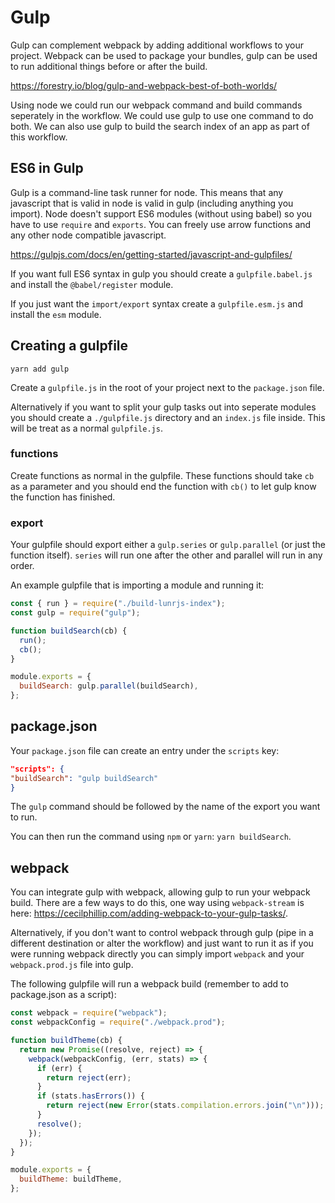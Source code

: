 # Gulp

Gulp can complement webpack by adding additional workflows to your project. Webpack can be used to package your bundles, gulp can be used to run additional things before or after the build.

<https://forestry.io/blog/gulp-and-webpack-best-of-both-worlds/>

Using node we could run our webpack command and build commands seperately in the workflow. We could use gulp to use one command to do both. We can also use gulp to build the search index of an app as part of this workflow.

## ES6 in Gulp

Gulp is a command-line task runner for node. This means that any javascript that is valid in node is valid in gulp (including anything you import). Node doesn't support ES6 modules (without using babel) so you have to use `require` and `exports`. You can freely use arrow functions and any other node compatible javascript.

<https://gulpjs.com/docs/en/getting-started/javascript-and-gulpfiles/>

If you want full ES6 syntax in gulp you should create a `gulpfile.babel.js` and install the `@babel/register` module.

If you just want the `import/export` syntax create a `gulpfile.esm.js` and install the `esm` module.

## Creating a gulpfile

`yarn add gulp`

Create a `gulpfile.js` in the root of your project next to the `package.json` file.

Alternatively if you want to split your gulp tasks out into seperate modules you should create a `./gulpfile.js` directory and an `index.js` file inside. This will be treat as a normal `gulpfile.js`.

### functions

Create functions as normal in the gulpfile. These functions should take `cb` as a parameter and you should end the function with `cb()` to let gulp know the function has finished.

### export

Your gulpfile should export either a `gulp.series` or `gulp.parallel` (or just the function itself). `series` will run one after the other and parallel will run in any order.

An example gulpfile that is importing a module and running it:

```javascript
const { run } = require("./build-lunrjs-index");
const gulp = require("gulp");

function buildSearch(cb) {
  run();
  cb();
}

module.exports = {
  buildSearch: gulp.parallel(buildSearch),
};
```

## package.json

Your `package.json` file can create an entry under the `scripts` key:

```json
"scripts": {
"buildSearch": "gulp buildSearch"
}
```

The `gulp` command should be followed by the name of the export you want to run.

You can then run the command using `npm` or `yarn`: `yarn buildSearch`.

## webpack

You can integrate gulp with webpack, allowing gulp to run your webpack build. There are a few ways to do this, one way using `webpack-stream` is here: <https://cecilphillip.com/adding-webpack-to-your-gulp-tasks/>.

Alternatively, if you don't want to control webpack through gulp (pipe in a different destination or alter the workflow) and just want to run it as if you were running webpack directly you can simply import `webpack` and your `webpack.prod.js` file into gulp.

The following gulpfile will run a webpack build (remember to add to package.json as a script):

```javascript
const webpack = require("webpack");
const webpackConfig = require("./webpack.prod");

function buildTheme(cb) {
  return new Promise((resolve, reject) => {
    webpack(webpackConfig, (err, stats) => {
      if (err) {
        return reject(err);
      }
      if (stats.hasErrors()) {
        return reject(new Error(stats.compilation.errors.join("\n")));
      }
      resolve();
    });
  });
}

module.exports = {
  buildTheme: buildTheme,
};
```
